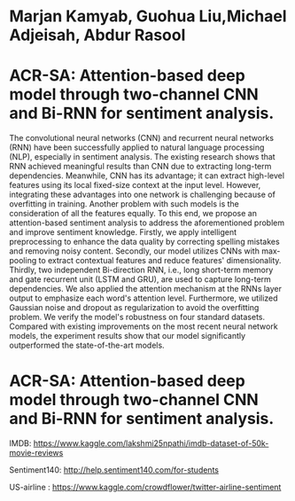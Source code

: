 # Marjan Kamyab, Guohua Liu,Michael Adjeisah, Abdur Rasool
# ACR-SA: Attention-based deep model through two-channel CNN and Bi-RNN for sentiment analysis.
The convolutional neural networks (CNN) and recurrent neural networks (RNN) have been successfully applied to natural language processing (NLP), especially in sentiment analysis. The existing research shows that RNN achieved meaningful results than CNN due to extracting long-term dependencies. Meanwhile, CNN has its advantage; it can extract high-level features using its local fixed-size context at the input level. However, integrating these advantages into one network is challenging because of overfitting in training. Another problem with such models is the consideration of all the features equally. To this end, we propose an attention-based sentiment analysis to address the aforementioned problem and improve sentiment knowledge. Firstly, we apply intelligent preprocessing to enhance the data quality by correcting spelling mistakes and removing noisy content. Secondly, our model utilizes CNNs with max-pooling to extract contextual features and reduce features' dimensionality. Thirdly, two independent Bi-direction RNN, i.e., long short-term memory and gate recurrent unit (LSTM and GRU), are used to capture long-term dependencies. We also applied the attention mechanism at the RNNs layer output to emphasize each word's attention level. Furthermore, we utilized Gaussian noise and dropout as regularization to avoid the overfitting problem. We verify the model's robustness on four standard datasets. Compared with existing improvements on the most recent neural network models, the experiment results show that our model significantly outperformed the state-of-the-art models.

# ACR-SA: Attention-based deep model through two-channel CNN and Bi-RNN for sentiment analysis.
IMDB: https://www.kaggle.com/lakshmi25npathi/imdb-dataset-of-50k-movie-reviews

Sentiment140: http://help.sentiment140.com/for-students

US-airline : https://www.kaggle.com/crowdflower/twitter-airline-sentiment
